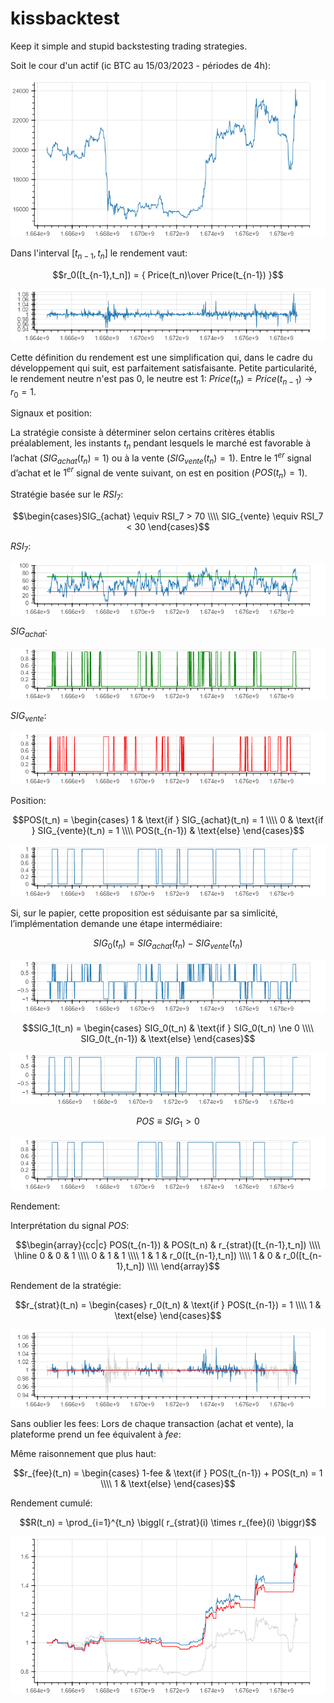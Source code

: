# kissbacktest

Keep it simple and stupid backstesting trading strategies.

Soit le cour d'un actif (ic BTC au 15/03/2023 - périodes de 4h):

<p align="center"><img src="img/bokeh_plot_001.png" /></p>

Dans l'interval $[t_{n-1}, t_n]$ le rendement vaut:

$$r_0([t_{n-1},t_n]) = { Price(t_n)\over Price(t_{n-1}) }$$

<p align="center"><img src="img/bokeh_plot_010.png" /></p>

Cette définition du rendement est une simplification qui, dans le cadre du développement qui suit, est parfaitement satisfaisante. Petite particularité, le rendement neutre n'est pas 0, le neutre est 1: $Price(t_n) = Price(t_{n-1}) \rightarrow r_0 = 1$.

Signaux et position:

La stratégie consiste à déterminer selon certains critères établis préalablement, les instants $t_n$ pendant lesquels le marché est favorable à l’achat ($SIG_{achat}(t_n) = 1$) ou à la vente ($SIG_{vente}(t_n) = 1$). Entre le $1^{er}$ signal d’achat et le $1^{er}$ signal de vente suivant, on est en position ($POS(t_n) = 1$).

Stratégie basée sur le $RSI_7$:

$$\begin{cases}SIG_{achat} \equiv RSI_7 > 70 \\\\ SIG_{vente} \equiv RSI_7 < 30 \end{cases}$$

$RSI_7$:

<p align="center"><img src="img/bokeh_plot_002.png" /></p>

$SIG_{achat}$:

<p align="center"><img src="img/bokeh_plot_003.png" /></p>

$SIG_{vente}$:

<p align="center"><img src="img/bokeh_plot_004.png" /></p>

Position:

$$POS(t_n) = \begin{cases} 1 & \text{if } SIG_{achat}(t_n) = 1 \\\\ 0 & \text{if } SIG_{vente}(t_n) = 1 \\\\ POS(t_{n-1}) & \text{else} \end{cases}$$

<p align="center"><img src="img/bokeh_plot_007.png" /></p>

Si, sur le papier, cette proposition est séduisante par sa simlicité, l’implémentation demande une étape intermédiaire:

$$SIG_0(t_n) = SIG_{achat}(t_n) - SIG_{vente}(t_n)$$

<p align="center"><img src="img/bokeh_plot_005.png" /></p>

$$SIG_1(t_n) = \begin{cases} SIG_0(t_n) & \text{if } SIG_0(t_n) \ne 0 \\\\ SIG_0(t_{n-1}) & \text{else} \end{cases}$$

<p align="center"><img src="img/bokeh_plot_006.png" /></p>

$$POS \equiv SIG_1 > 0$$

<p align="center"><img src="img/bokeh_plot_007.png" /></p>

Rendement:

Interprétation du signal $POS$:

$$\begin{array}{cc|c} POS(t_{n-1}) & POS(t_n) & r_{strat}([t_{n-1},t_n]) \\\\ \hline 0 & 0 & 1 \\\\ 0 & 1 & 1 \\\\ 1 & 1 & r_0([t_{n-1},t_n]) \\\\ 1 & 0 & r_0([t_{n-1},t_n]) \\\\ \end{array}$$

Rendement de la stratégie:

$$r_{strat}(t_n) = \begin{cases} r_0(t_n) & \text{if } POS(t_{n-1}) = 1 \\\\ 1 & \text{else} \end{cases}$$

<p align="center"><img src="img/bokeh_plot_008.png" /></p>

Sans oublier les fees: Lors de chaque transaction (achat et vente), la plateforme prend un fee équivalent à $fee%$:

Même raisonnement que plus haut:

$$r_{fee}(t_n) = \begin{cases} 1-fee & \text{if } POS(t_{n-1}) + POS(t_n) = 1 \\\\ 1 & \text{else} \end{cases}$$

Rendement cumulé:

$$R(t_n) = \prod_{i=1}^{t_n} \biggl( r_{strat}(i) \times r_{fee}(i) \biggr)$$

<p align="center"><img src="img/bokeh_plot_009.png" /></p>
